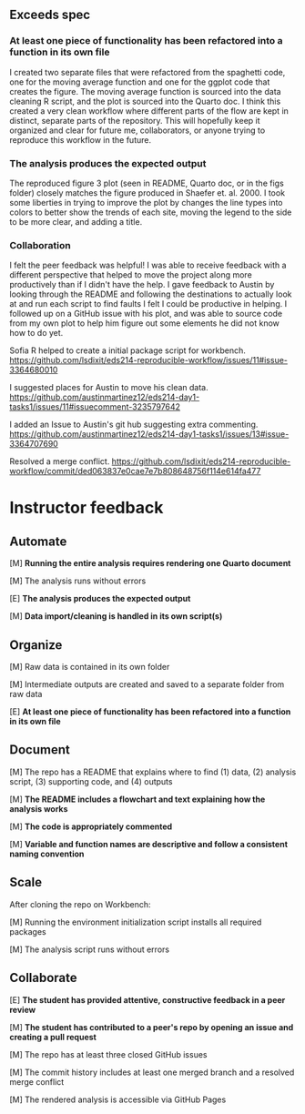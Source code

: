 ## Exceeds spec
### At least one piece of functionality has been refactored into a function in its own file
I created two separate files that were refactored from the spaghetti code, one for the moving average function and one for the ggplot code that creates the figure. The moving average function is sourced into the data cleaning R script, and the plot is sourced into the Quarto doc. I think this created a very clean workflow where different parts of the flow are kept in distinct, separate parts of the repository. This will hopefully keep it organized and clear for future me, collaborators, or anyone trying to reproduce this workflow in the future.

### The analysis produces the expected output
The reproduced figure 3 plot (seen in README, Quarto doc, or in the figs folder) closely matches the figure produced in Shaefer et. al. 2000. I took some liberties in trying to improve the plot by changes the line types into colors to better show the trends of each site, moving the legend to the side to be more clear, and adding a title. 

### Collaboration
I felt the peer feedback was helpful! I was able to receive feedback with a different perspective that helped to move the project along more productively than if I didn't have the help. I gave feedback to Austin by looking through the README and following the destinations to actually look at and run each script to find faults I felt I could be productive in helping. I followed up on a GitHub issue with his plot, and was able to source code from my own plot to help him figure out some elements he did not know how to do yet. 

Sofia R helped to create a initial package script for workbench.
https://github.com/lsdixit/eds214-reproducible-workflow/issues/11#issue-3364680010

I suggested places for Austin to move his clean data.
https://github.com/austinmartinez12/eds214-day1-tasks1/issues/11#issuecomment-3235797642

I added an Issue to Austin's git hub suggesting extra commenting.
https://github.com/austinmartinez12/eds214-day1-tasks1/issues/13#issue-3364707690

Resolved a merge conflict.
https://github.com/lsdixit/eds214-reproducible-workflow/commit/ded063837e0cae7e7b808648756f114e614fa477


# Instructor feedback

## Automate

[M] **Running the entire analysis requires rendering one Quarto document**

[M] The analysis runs without errors

[E] **The analysis produces the expected output**

[M] **Data import/cleaning is handled in its own script(s)**

## Organize

[M] Raw data is contained in its own folder

[M] Intermediate outputs are created and saved to a separate folder from raw data

[E] **At least one piece of functionality has been refactored into a function in its own file**

## Document

[M] The repo has a README that explains where to find (1) data, (2) analysis script, (3) supporting code, and (4) outputs

[M] **The README includes a flowchart and text explaining how the analysis works**

[M] **The code is appropriately commented**

[M] **Variable and function names are descriptive and follow a consistent naming convention**

## Scale

After cloning the repo on Workbench:

[M] Running the environment initialization script installs all required packages

[M] The analysis script runs without errors

## Collaborate

[E] **The student has provided attentive, constructive feedback in a peer review**

[M] **The student has contributed to a peer's repo by opening an issue and creating a pull request**

[M] The repo has at least three closed GitHub issues

[M] The commit history includes at least one merged branch and a resolved merge conflict

[M] The rendered analysis is accessible via GitHub Pages
